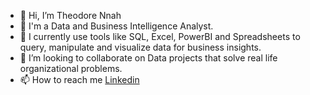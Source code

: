 - 👋 Hi, I’m Theodore Nnah
- 👀 I'm a Data and Business Intelligence Analyst.
- 🌱 I currently use tools like SQL, Excel, PowerBI and Spreadsheets to query, manipulate and visualize data for business insights. 
- 💞️ I’m looking to collaborate on Data projects that solve real life organizational problems.
- 📫 How to reach me [Linkedin](www.linkedin.com/in/theodorennah)

<!---
TheodoreNnah/TheodoreNnah is a ✨ special ✨ repository because its `README.md` (this file) appears on your GitHub profile.
You can click the Preview link to take a look at your changes.
--->
